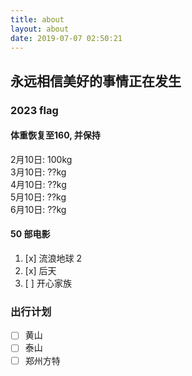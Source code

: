 ```yaml
---
title: about
layout: about
date: 2019-07-07 02:50:21
---
```


## 永远相信美好的事情正在发生

### 2023 flag

#### 体重恢复至160, 并保持

2月10日: 100kg  
3月10日: ??kg  
4月10日: ??kg  
5月10日: ??kg  
6月10日: ??kg  

#### 50 部电影

1. [x] 流浪地球 2
2. [x] 后天
3. [ ] 开心家族

### 出行计划
- [ ] 黄山
- [ ] 泰山
- [ ] 郑州方特